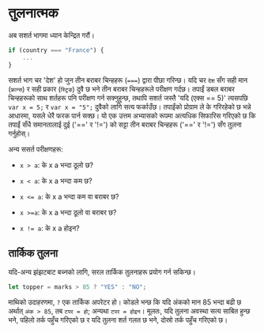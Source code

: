 # तुलनात्मक

अब सशर्त भागमा ध्यान केन्द्रित गरौं।

```javascript
if (country === "France") {
    ...
}
```

सशर्त भाग चर 'देश' हो जुन तीन बराबर चिन्हहरू (`===`) द्वारा पीछा गरिन्छ। यदि चर `देश` सँग सही मान (`फ्रान्स`) र सही प्रकार (`स्ट्रिङ`) दुवै छ भने तीन बराबर चिन्हहरूले परीक्षण गर्दछ। तपाईं डबल बराबर चिन्हहरूको साथ शर्तहरू पनि परीक्षण गर्न सक्नुहुन्छ, तथापि सशर्त जस्तै 'यदि (एक्स == 5)' त्यसपछि `var x = 5;` र `var x = "5";` दुवैको लागि सत्य फर्काउँछ। तपाईंको प्रोग्राम ले के गरिरहेको छ भन्ने आधारमा, यसले धेरै फरक पार्न सक्छ। यो एक उत्तम अभ्यासको रूपमा अत्यधिक सिफारिस गरिएको छ कि तपाईं सँधै समानतालाई दुई ('==' र '!=') को सट्टा तीन बराबर चिन्हहरू ('==' र '!=') सँग तुलना गर्नुहोस्।

अन्य ससर्त परीक्षणहरू:

- `x > a`: के x a भन्दा ठूलो छ?

- `x < a`: के x a भन्दा कम छ?

- `x <= a`: के x a भन्दा कम वा बराबर छ?

- `x >=a`: के x a भन्दा ठूलो वा बराबर छ?

- `x != a`: के x a होइन?

## तार्किक तुलना

यदि-अन्य झंझटबाट बच्नको लागि, सरल तार्किक तुलनाहरू प्रयोग गर्न सकिन्छ।

```javascript
let topper = marks > 85 ? "YES" : "NO";
```

माथिको उदाहरणमा, `?` एक तार्किक अपरेटर हो। कोडले भन्छ कि यदि अंकको मान 85 भन्दा बढी छ अर्थात् `अंक > 85`, तब `टपर = हो`; अन्यथा `टपर = होइन`। मूलतः, यदि तुलना अवस्था सत्य साबित हुन्छ भने, पहिलो तर्क पहुँच गरिएको छ र यदि तुलना शर्त गलत छ भने, दोस्रो तर्क पहुँच गरिएको छ।
